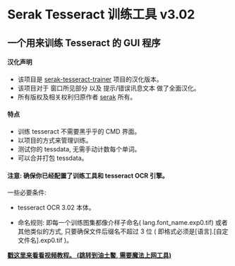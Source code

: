 # Serak Tesseract 训练工具 v3.02 #
## 一个用来训练 Tesseract 的 GUI 程序 ##

#### 汉化声明

* 该项目是 [serak-tesseract-trainer](https://github.com/serak/serak-tesseract-trainer) 项目的汉化版本。
* 该项目对于 窗口所见部分 以及 提示/错误讯息文本 做了全面汉化。
* 所有版权及相关权利归原作者 [serak](https://github.com/serak) 所有。

#### 特点

* 训练 tesseract 不需要黑乎乎的 CMD 界面。
* 以项目的方式来管理训练。
* 测试你的 tessdata, 无需手动计数每个单词。
* 可以合并打包 tessdata。

#### 注意: 确保你已经配置了训练工具和 tesseract OCR 引擎。

一些必要条件:
<br><ul><li>tesseract OCR 3.02 本体。<br>
</li><li>命名规则: 即每一个训练图集都像介样子命名( lang.font_name.exp0.tif) 或者其他类似的方式, 只要确保文件后缀名不超过 3 位 ( 即格式必须是[语言].[自定文件名].exp0.tif )。<br>
</li></ul>

<a href='http://www.youtube.com/watch?v=47rgBL9NZkM'><b>戳这里来看看视频教程。 (跳转到油土鳖, 需要魔法上网工具)</b></a>
